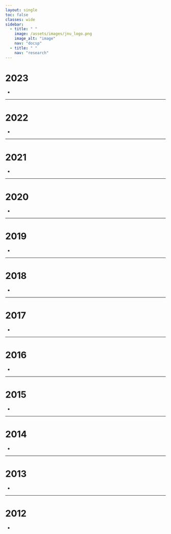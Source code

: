 ```yaml
---
layout: single
toc: false
classes: wide
sidebar:
  - title: " "
    image: /assets/images/jnu_logo.png
    image_alt: "image"
    nav: "docsp"
  - title: " "
    nav: "research"
---
```


# 2023

- 

---

# 2022

- 

---

# 2021  

- 

---

# 2020  

- 

---

# 2019  

- 

---

# 2018  

- 

---

# 2017  

- 


---

# 2016  

- 

---

# 2015  

- 

---

# 2014

- 

---

# 2013

- 

---
# 2012

- 
